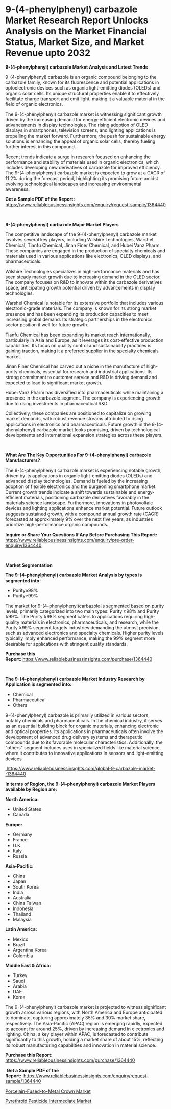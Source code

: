 <p><h1>9-(4-phenylphenyl) carbazole Market Research Report Unlocks Analysis on the Market Financial Status, Market Size, and Market Revenue upto 2032</h1></p><p><strong>9-(4-phenylphenyl) carbazole Market Analysis and Latest Trends</strong></p>
<p><p>9-(4-phenylphenyl) carbazole is an organic compound belonging to the carbazole family, known for its fluorescence and potential applications in optoelectronic devices such as organic light-emitting diodes (OLEDs) and organic solar cells. Its unique structural properties enable it to effectively facilitate charge transport and emit light, making it a valuable material in the field of organic electronics.</p><p>The 9-(4-phenylphenyl) carbazole market is witnessing significant growth driven by the increasing demand for energy-efficient electronic devices and advancements in display technologies. The rising adoption of OLED displays in smartphones, television screens, and lighting applications is propelling the market forward. Furthermore, the push for sustainable energy solutions is enhancing the appeal of organic solar cells, thereby fueling further interest in this compound.</p><p>Recent trends indicate a surge in research focused on enhancing the performance and stability of materials used in organic electronics, which includes developing new derivatives of carbazole for improved efficiency. The 9-(4-phenylphenyl) carbazole market is expected to grow at a CAGR of 11.2% during the forecast period, highlighting its promising future amidst evolving technological landscapes and increasing environmental awareness.</p></p>
<p><strong>Get a Sample PDF of the Report:&nbsp;</strong> <a href="https://www.reliablebusinessinsights.com/enquiry/request-sample/1364440?utm_campaign=57&utm_medium=2&utm_source=Github&utm_content=ia&utm_term=10012025&utm_id=9-4-phenylphenyl-carbazole">https://www.reliablebusinessinsights.com/enquiry/request-sample/1364440</a></p>
<p>&nbsp;</p>
<p><strong>9-(4-phenylphenyl) carbazole Major Market Players</strong></p>
<p><p>The competitive landscape of the 9-(4-phenylphenyl) carbazole market involves several key players, including Wilshire Technologies, Warshel Chemical, Tianfu Chemical, Jinan Finer Chemical, and Hubei Vanz Pharm. These companies are engaged in the production of specialty chemicals and materials used in various applications like electronics, OLED displays, and pharmaceuticals.</p><p>Wilshire Technologies specializes in high-performance materials and has seen steady market growth due to increasing demand in the OLED sector. The company focuses on R&D to innovate within the carbazole derivatives space, anticipating growth potential driven by advancements in display technologies. </p><p>Warshel Chemical is notable for its extensive portfolio that includes various electronic-grade materials. The company is known for its strong market presence and has been expanding its production capacities to meet increasing global demand. Its strategic partnerships in the electronics sector position it well for future growth.</p><p>Tianfu Chemical has been expanding its market reach internationally, particularly in Asia and Europe, as it leverages its cost-effective production capabilities. Its focus on quality control and sustainability practices is gaining traction, making it a preferred supplier in the specialty chemicals market.</p><p>Jinan Finer Chemical has carved out a niche in the manufacture of high-purity chemicals, essential for research and industrial applications. Its strong commitment to customer service and R&D is driving demand and expected to lead to significant market growth.</p><p>Hubei Vanz Pharm has diversified into pharmaceuticals while maintaining a presence in the carbazole segment. The company is experiencing growth due to rising investments in pharmaceutical R&D.</p><p>Collectively, these companies are positioned to capitalize on growing market demands, with robust revenue streams attributed to rising applications in electronics and pharmaceuticals. Future growth in the 9-(4-phenylphenyl) carbazole market looks promising, driven by technological developments and international expansion strategies across these players.</p></p>
<p>&nbsp;</p>
<p><strong>What Are The Key Opportunities For 9-(4-phenylphenyl) carbazole Manufacturers?</strong></p>
<p><p>The 9-(4-phenylphenyl) carbazole market is experiencing notable growth, driven by its applications in organic light-emitting diodes (OLEDs) and advanced display technologies. Demand is fueled by the increasing adoption of flexible electronics and the burgeoning smartphone market. Current growth trends indicate a shift towards sustainable and energy-efficient materials, positioning carbazole derivatives favorably in the materials science landscape. Furthermore, innovations in photovoltaic devices and lighting applications enhance market potential. Future outlook suggests sustained growth, with a compound annual growth rate (CAGR) forecasted at approximately 9% over the next five years, as industries prioritize high-performance organic compounds.</p></p>
<p><strong>Inquire or Share Your Questions If Any Before Purchasing This Report:</strong> <a href="https://www.reliablebusinessinsights.com/enquiry/pre-order-enquiry/1364440?utm_campaign=57&utm_medium=2&utm_source=Github&utm_content=ia&utm_term=10012025&utm_id=9-4-phenylphenyl-carbazole">https://www.reliablebusinessinsights.com/enquiry/pre-order-enquiry/1364440</a></p>
<p>&nbsp;</p>
<p><strong>Market Segmentation</strong></p>
<p><strong>The 9-(4-phenylphenyl) carbazole Market Analysis by types is segmented into:</strong></p>
<p><ul><li>Purity≥98%</li><li>Purity≥99%</li></ul></p>
<p><p>The market for 9-(4-phenylphenyl)carbazole is segmented based on purity levels, primarily categorized into two main types: Purity ≥98% and Purity ≥99%. The Purity ≥98% segment caters to applications requiring high-quality materials in electronics, pharmaceuticals, and research, while the Purity ≥99% segment targets industries demanding the utmost precision, such as advanced electronics and specialty chemicals. Higher purity levels typically imply enhanced performance, making the 99% segment more desirable for applications with stringent quality standards.</p></p>
<p><strong>Purchase this Report:&nbsp;</strong><a href="https://www.reliablebusinessinsights.com/purchase/1364440?utm_campaign=57&utm_medium=2&utm_source=Github&utm_content=ia&utm_term=10012025&utm_id=9-4-phenylphenyl-carbazole">https://www.reliablebusinessinsights.com/purchase/1364440</a></p>
<p>&nbsp;</p>
<p><strong>The 9-(4-phenylphenyl) carbazole Market Industry Research by Application is segmented into:</strong></p>
<p><ul><li>Chemical</li><li>Pharmaceutical</li><li>Others</li></ul></p>
<p><p>9-(4-phenylphenyl) carbazole is primarily utilized in various sectors, notably chemicals and pharmaceuticals. In the chemical industry, it serves as an essential building block for organic materials, enhancing electronic and optical properties. Its applications in pharmaceuticals often involve the development of advanced drug delivery systems and therapeutic compounds due to its favorable molecular characteristics. Additionally, the "others" segment includes uses in specialized fields like material science, where it contributes to innovative applications in sensors and light-emitting devices.</p></p>
<p><a href="https://www.reliablebusinessinsights.com/global-9-carbazole-market-r1364440?utm_campaign=57&utm_medium=2&utm_source=Github&utm_content=ia&utm_term=10012025&utm_id=9-4-phenylphenyl-carbazole">&nbsp;https://www.reliablebusinessinsights.com/global-9-carbazole-market-r1364440</a></p>
<p><strong>In terms of Region, the 9-(4-phenylphenyl) carbazole Market Players available by Region are:</strong></p>
<p>
    <p> <strong> North America: </strong>
        <ul>
            <li>United States</li>
            <li>Canada</li>
        </ul>
        </p> 
    <p> <strong> Europe: </strong>
        <ul>
            <li>Germany</li>
            <li>France</li>
            <li>U.K.</li>
            <li>Italy</li>
            <li>Russia</li>
        </ul>
        </p> 
    <p> <strong> Asia-Pacific: </strong>
        <ul>
            <li>China</li>
            <li>Japan</li>
            <li>South Korea</li>
            <li>India</li>
            <li>Australia</li>
            <li>China Taiwan</li>
            <li>Indonesia</li>
            <li>Thailand</li>
            <li>Malaysia</li>
        </ul>
        </p> 
    <p> <strong> Latin America: </strong>
        <ul>
            <li>Mexico</li>
            <li>Brazil</li>
            <li>Argentina Korea</li>
            <li>Colombia</li>
        </ul>
        </p> 
    <p> <strong> Middle East & Africa: </strong>
        <ul>
            <li>Turkey</li>
            <li>Saudi</li>
            <li>Arabia</li>
            <li>UAE</li>
            <li>Korea</li>
        </ul>
    </p>
    </p>
<p><p>The 9-(4-phenylphenyl) carbazole market is projected to witness significant growth across various regions, with North America and Europe anticipated to dominate, capturing approximately 35% and 30% market share, respectively. The Asia-Pacific (APAC) region is emerging rapidly, expected to account for around 25%, driven by increasing demand in electronics and lighting. China, a key player within APAC, is forecasted to contribute significantly to this growth, holding a market share of about 15%, reflecting its robust manufacturing capabilities and innovation in material science.</p></p>
<p><strong>Purchase this Report: </strong><a href="https://www.reliablebusinessinsights.com/purchase/1364440?utm_campaign=57&utm_medium=2&utm_source=Github&utm_content=ia&utm_term=10012025&utm_id=9-4-phenylphenyl-carbazole">https://www.reliablebusinessinsights.com/purchase/1364440</a></p>
<p>&nbsp;<strong>Get a Sample PDF of the Report:&nbsp;&nbsp;</strong><a href="https://www.reliablebusinessinsights.com/enquiry/request-sample/1364440?utm_campaign=57&utm_medium=2&utm_source=Github&utm_content=ia&utm_term=10012025&utm_id=9-4-phenylphenyl-carbazole">https://www.reliablebusinessinsights.com/enquiry/request-sample/1364440</a></p>
<p><strong></strong></p>
<p><p><a href="https://github.com/ccreola81/Market-Research-Report-List-1/blob/main/porcelain-fused-to-metal-crown-market.md?utm_campaign=57&utm_medium=2&utm_source=Github&utm_content=ia&utm_term=10012025&utm_id=9-4-phenylphenyl-carbazole">Porcelain-Fused-to-Metal Crown Market</a></p><p><a href="https://github.com/bolalfredia7777/Market-Research-Report-List-1/blob/main/pyrethroid-pesticide-intermediate-market.md?utm_campaign=57&utm_medium=2&utm_source=Github&utm_content=ia&utm_term=10012025&utm_id=9-4-phenylphenyl-carbazole">Pyrethroid Pesticide Intermediate Market</a></p></p>